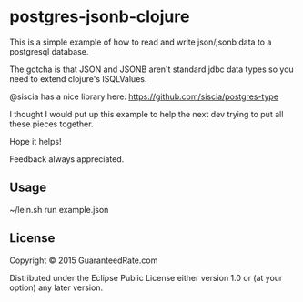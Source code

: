 # postgres-jsonb-clojure

This is a simple example of how to read and write json/jsonb data to a postgresql database.

The gotcha is that JSON and JSONB aren't standard jdbc data types so you need to extend clojure's ISQLValues.

@siscia has a nice library here:
https://github.com/siscia/postgres-type

I thought I would put up this example to help the next dev trying to put all these pieces together.

Hope it helps!

Feedback always appreciated.

## Usage

~/lein.sh run example.json

## License

Copyright © 2015 GuaranteedRate.com

Distributed under the Eclipse Public License either version 1.0 or (at
your option) any later version.
